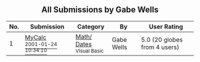 ﻿<div align="center">

## All Submissions by Gabe Wells

</div>

No.  | Submission | Category | By   | User Rating
---- | ---------- | -------- | ---- | -----------
1 | [MyCalc<br /><sup>2001-01-24 10:34:10</sup>](https://github.com/Planet-Source-Code/gabe-wells-mycalc__1-31100) | [Math/ Dates<br /><sup>Visual Basic</sup>](../ByCategory/math-dates__1-37.md) | Gabe Wells | 5.0 (20 globes from 4 users)
